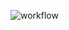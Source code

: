 ![workflow](https://github.com/<40614802-Zwe-Htut-Htay-Lwin>/<lab1>/actions/workflows/main.yml/badge.svg)
